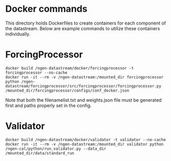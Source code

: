 # Docker commands
This directory holds Dockerfiles to create containers for each component of the datastream. Below are example commands to utilize these containers individually.

# ForcingProcessor
```
docker build /ngen-datastream/docker/forcingprocessor -t forcingprocessor --no-cache
docker run -it --rm -v /ngen-datastream:/mounted_dir forcingprocessor python /ngen-datastream/forcingprocessor/src/forcingprocessor/forcingprocessor.py /mounted_dir/forcingprocessor/configs/conf_docker.json
```
Note that both the filenamelist.txt and weights.json file must be generated first and paths properly set in the config. 

# Validator
```
docker build /ngen-datastream/docker/validator -t validator --no-cache
docker run -it --rm -v /ngen-datastream:/mounted_dir validator python /ngen-cal/python/run_validator.py --data_dir /mounted_dir/data/standard_run
```